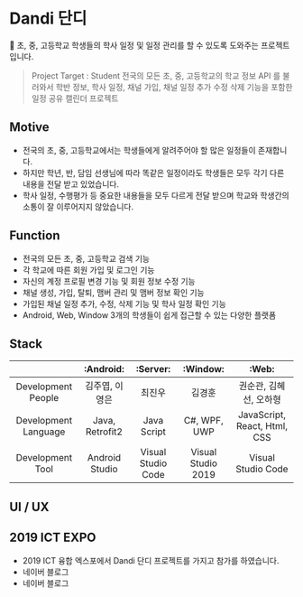 # Dandi 단디
&#128198; 초, 중, 고등학교 학생들의 학사 일정 및 일정 관리를 할 수 있도록 도와주는 프로젝트입니다.
> Project Target : Student
> 전국의 모든 초, 중, 고등학교의 학교 정보 API 를 불러와서
> 학반 정보, 학사 일정, 채널 가입, 채널 일정 추가 수정 삭제 기능을 포함한 일정 공유 캘린더 프로젝트

## Motive
- 전국의 초, 중, 고등학교에서는 학생들에게 알려주어야 할 많은 일정들이 존재합니다.
- 하지만 학년, 반, 담임 선생님에 따라 똑같은 일정이라도 학생들은 모두 각기 다른 내용을 전달 받고 있었습니다.
- 학사 일정, 수행평가 등 중요한 내용들을 모두 다르게 전달 받으며 학교와 학생간의 소통이 잘 이루어지지 않았습니다.

## Function
- 전국의 모든 초, 중, 고등학교 검색 기능
- 각 학교에 따른 회원 가입 및 로그인 기능
- 자신의 계정 프로필 변경 기능 및 회원 정보 수정 기능
- 채널 생성, 가입, 탈퇴, 맴버 관리 및 맴버 정보 확인 기능
- 가입된 채널 일정 추가, 수정, 삭제 기능 및 학사 일정 확인 기능
- Android, Web, Window 3개의 학생들이 쉽게 접근할 수 있는 다양한 플랫폼

## Stack
||:Android:|:Server:|:Window:|:Web:|
|:------:|:-----:|:-----:|:-----:|:-----:|
|Development People|김주엽, 이영은|최진우|김경훈|권순관, 김혜선, 오하형|
|Development Language|Java, Retrofit2|Java Script|C#, WPF, UWP|JavaScript, React, Html, CSS|
|Development Tool|Android Studio|Visual Studio Code|Visual Studio 2019|Visual Studio Code|

## UI / UX

## 2019 ICT EXPO
- 2019 ICT 융합 엑스포에서 Dandi 단디 프로젝트를 가지고 참가를 하였습니다.
- 네이버 블로그 
- 네이버 블로그
